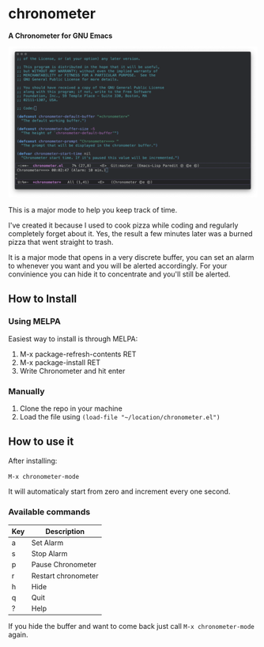 # chronometer

**A Chronometer for GNU Emacs**

![Screenshot](screenshots/chronometer.png)

This is a major mode to help you keep track of time. 

I've created it because I used to cook pizza while coding and regularly
completely forget about it. Yes, the result a few minutes later was a burned
pizza that went straight to trash.

It is a major mode that opens in a very discrete buffer, you can set an alarm to
whenever you want and you will be alerted accordingly. For your convinience you
can hide it to concentrate and you'll still be alerted.

## How to Install

### Using MELPA

Easiest way to install is through MELPA:

1. M-x package-refresh-contents RET
2. M-x package-install RET
3. Write Chronometer and hit enter

### Manually

1. Clone the repo in your machine
2. Load the file using  `(load-file "~/location/chronometer.el")`

## How to use it

After installing:

`M-x chronometer-mode`

It will automaticaly start from zero and increment every one second.

### Available commands

| Key   | Description         |
| ----- | -----               |
| a     | Set Alarm           |
| s     | Stop Alarm          |
| p     | Pause Chronometer   |
| r     | Restart chronometer |
| h     | Hide                |
| q     | Quit                |
| ?     | Help                |

If you hide the buffer and want to come back just call `M-x chronometer-mode` again.

